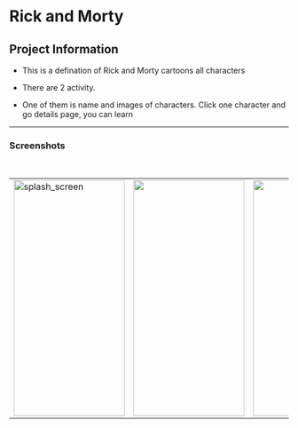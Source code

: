 # Rick and Morty


## Project Information

- This is a defination of Rick and Morty cartoons all characters

- There are 2 activity.

- One of them is name and images of characters. Click one character and go details page, you can learn 
  
---

### Screenshots

 <br />
<table>
  <tr>
    <td><img src="screen_shots/splash1.png" alt="splash_screen" width="200" height="425"></td>
    <td><img src="screen_shots/splash2.png" width="200" height="425"></td>
    <td><img src="screen_shots/splash3.png" width="200" height="425"></td>
  </tr>
 </table>
 <br />
 

